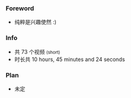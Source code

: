 ### Foreword 
- 纯粹是兴趣使然 :)

### Info
- 共 73 个视频 <small>(short)</small>
- 时长共 10 hours, 45 minutes and 24 seconds

### Plan
- 未定
